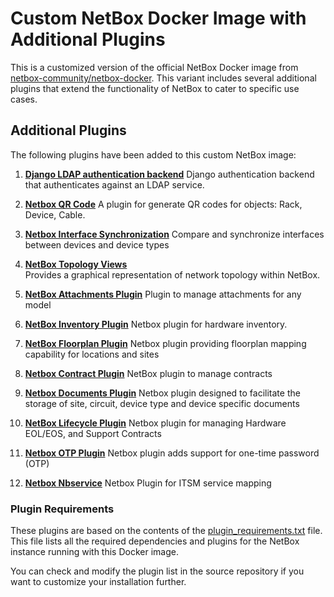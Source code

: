 # Custom NetBox Docker Image with Additional Plugins

This is a customized version of the official NetBox Docker image from [netbox-community/netbox-docker](https://github.com/netbox-community/netbox-docker). This variant includes several additional plugins that extend the functionality of NetBox to cater to specific use cases.

## Additional Plugins

The following plugins have been added to this custom NetBox image:

1. **[Django LDAP authentication backend](https://github.com/django-auth-ldap/django-auth-ldap)**
   Django authentication backend that authenticates against an LDAP service.

2. **[Netbox QR Code](https://github.com/netbox-community/netbox-qrcode)**
   A plugin for generate QR codes for objects: Rack, Device, Cable.

3. **[Netbox Interface Synchronization](https://github.com/NetTech2001/netbox-interface-synchronization)**
   Compare and synchronize interfaces between devices and device types

4. **[NetBox Topology Views](https://github.com/netbox-community/netbox-topology-views)**  
   Provides a graphical representation of network topology within NetBox.

5. **[NetBox Attachments Plugin](https://github.com/Kani999/netbox-attachments)**
   Plugin to manage attachments for any model

6. **[NetBox Inventory Plugin](https://github.com/ArnesSI/netbox-inventory/)**
   Netbox plugin for hardware inventory.

7. **[NetBox Floorplan Plugin](https://github.com/netbox-community/netbox-floorplan-plugin.git)**
   Netbox plugin providing floorplan mapping capability for locations and sites

8. **[Netbox Contract Plugin](https://github.com/mlebreuil/netbox-contract)**
   NetBox plugin to manage contracts

9. **[Netbox Documents Plugin](https://github.com/jasonyates/netbox-documents)**
    Netbox plugin designed to facilitate the storage of site, circuit, device type and device specific documents

10. **[NetBox Lifecycle Plugin](https://github.com/dansheps/netbox-lifecycle)**
    Netbox plugin for managing Hardware EOL/EOS, and Support Contracts

11. **[Netbox OTP Plugin](https://github.com/k1nky/netbox-otp-plugin)**
    Netbox plugin adds support for one-time password (OTP)

12. **[Netbox Nbservice](https://github.com/renatoalmeidaoliveira/nbservice)**
    Netbox Plugin for ITSM service mapping

### Plugin Requirements

These plugins are based on the contents of the [plugin_requirements.txt](https://github.com/tmtde/docker-netbox/blob/development/plugin_requirements.txt) file. This file lists all the required dependencies and plugins for the NetBox instance running with this Docker image.

You can check and modify the plugin list in the source repository if you want to customize your installation further.

